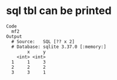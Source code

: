 # sql tbl can be printed

    Code
      mf2
    Output
      # Source:   SQL [?? x 2]
      # Database: sqlite 3.37.0 [:memory:]
            x     y
        <int> <int>
      1     1     3
      2     2     2
      3     3     1

